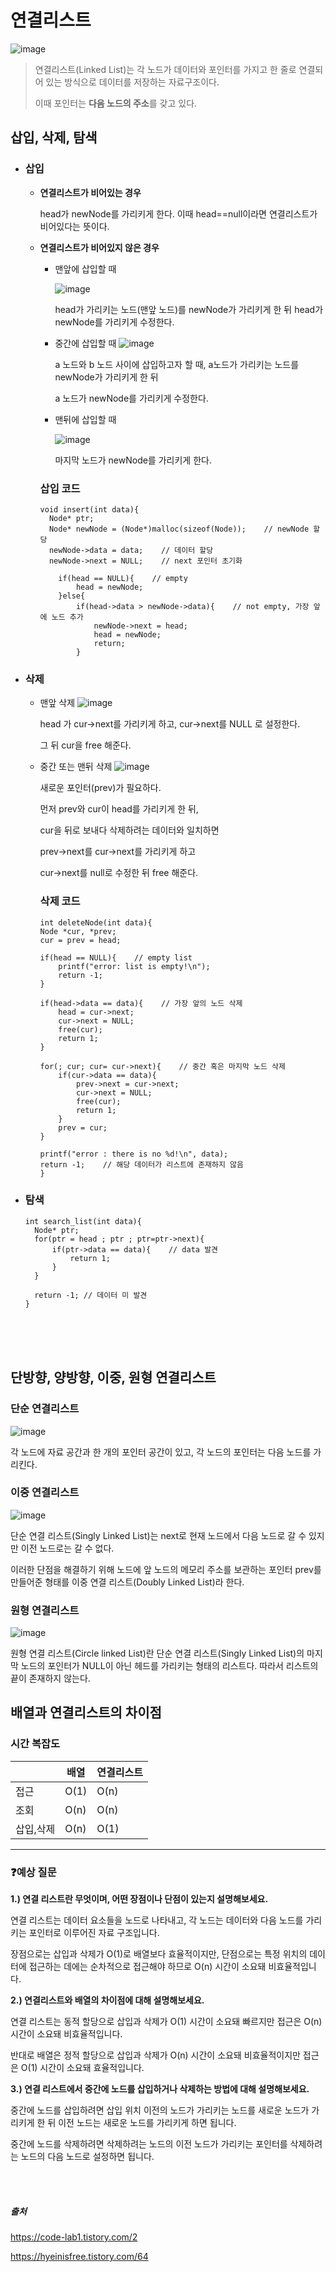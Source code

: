 # 연결리스트

![image](https://github.com/dlrkdus/CS_STUDY/assets/99721126/fd165359-a1aa-4ebc-a7da-48c05212436d)

>연결리스트(Linked List)는 각 노드가 데이터와 포인터를 가지고 한 줄로 연결되어 있는 방식으로 데이터를 저장하는 자료구조이다.
>
>이때 포인터는 **다음 노드의 주소**를 갖고 있다.


## 삽입, 삭제, 탐색
- ### 삽입
  - **연결리스트가 비어있는 경우**
    
    
      head가 newNode를 가리키게 한다. 이때 head==null이라면 연결리스트가 비어있다는 뜻이다. 
  - **연결리스트가 비어있지 않은 경우**
 
      - 맨앞에 삽입할 때
        
        ![image](https://github.com/dlrkdus/CS_STUDY/assets/99721126/34f255ef-8cb4-423f-aaa4-3389dc1705ea)
        
          head가 가리키는 노드(맨앞 노드)를 newNode가 가리키게 한 뒤 head가 newNode를 가리키게 수정한다.
      - 중간에 삽입할 때
        ![image](https://github.com/dlrkdus/CS_STUDY/assets/99721126/a96bc0c6-782d-455b-ad97-a12c39652399)
      
          a 노드와 b 노드 사이에 삽입하고자 할 때, a노드가 가리키는 노드를 newNode가 가리키게 한 뒤
        
          a 노드가 newNode를 가리키게 수정한다.

      - 맨뒤에 삽입할 때
   
        ![image](https://github.com/dlrkdus/CS_STUDY/assets/99721126/930f20ef-9c7b-46c6-b680-4e0ef87a36b3)

        마지막 노드가 newNode를 가리키게 한다.
 
       ### 삽입 코드 ###

        void insert(int data){
          Node* ptr;
          Node* newNode = (Node*)malloc(sizeof(Node));    // newNode 할당 
          newNode->data = data;    // 데이터 할당 
          newNode->next = NULL;    // next 포인터 초기화

            if(head == NULL){    // empty
                head = newNode;
            }else{
                if(head->data > newNode->data){    // not empty, 가장 앞에 노드 추가 
                    newNode->next = head;
                    head = newNode;
                    return;
                }

- ### 삭제
  - 맨앞 삭제
    ![image](https://github.com/dlrkdus/CS_STUDY/assets/99721126/c80fb6a1-f5fc-406a-81dc-7a952181d65f)

    head 가 cur->next를 가리키게 하고, cur->next를 NULL 로 설정한다.

    그 뒤 cur을 free 해준다.

  - 중간 또는 맨뒤 삭제
    ![image](https://github.com/dlrkdus/CS_STUDY/assets/99721126/855b25cd-359e-4e68-a920-a3fc23122f0a)

    새로운 포인터(prev)가 필요하다.

    먼저 prev와 cur이 head를 가리키게 한 뒤,

    cur을 뒤로 보내다 삭제하려는 데이터와 일치하면

    prev->next를 cur->next를 가리키게 하고

    cur->next를 null로 수정한 뒤 free 해준다.
 
    ### 삭제 코드 ###
    ```
    int deleteNode(int data){
    Node *cur, *prev;
    cur = prev = head;
    
    if(head == NULL){    // empty list 
        printf("error: list is empty!\n");
        return -1;
    }        
    
    if(head->data == data){    // 가장 앞의 노드 삭제
        head = cur->next;
        cur->next = NULL;
        free(cur);
        return 1;
    }
    
    for(; cur; cur= cur->next){    // 중간 혹은 마지막 노드 삭제
        if(cur->data == data){
            prev->next = cur->next;
            cur->next = NULL;
            free(cur);
            return 1;
        }
        prev = cur;
    }
    
    printf("error : there is no %d!\n", data);
    return -1;    // 해당 데이터가 리스트에 존재하지 않음 
    }

- ### 탐색
  ```
  int search_list(int data){
    Node* ptr;
    for(ptr = head ; ptr ; ptr=ptr->next){
        if(ptr->data == data){    // data 발견  
            return 1;
        }
    }
    
    return -1; // 데이터 미 발견 
  }
<br><br><br>
## 단방향, 양방향, 이중, 원형 연결리스트

### 단순 연결리스트

![image](https://github.com/dlrkdus/CS_STUDY/assets/99721126/73bf8569-a767-4b53-83f8-1d8b5028706f)

각 노드에 자료 공간과 한 개의 포인터 공간이 있고, 각 노드의 포인터는 다음 노드를 가리킨다.

### 이중 연결리스트

![image](https://github.com/dlrkdus/CS_STUDY/assets/99721126/4b5f3c04-8408-4b9e-9181-213185d34260)

단순 연결 리스트(Singly Linked List)는 next로 현재 노드에서 다음 노드로 갈 수 있지만 이전 노드로는 갈 수 없다. 

이러한 단점을 해결하기 위해 노드에 앞 노드의 메모리 주소를 보관하는 포인터 prev를 만들어준 형태를 이중 연결 리스트(Doubly Linked List)라 한다.

### 원형 연결리스트

![image](https://github.com/dlrkdus/CS_STUDY/assets/99721126/bf4fd7ac-c457-4a4c-8170-46fe113d2059)

원형 연결 리스트(Circle linked List)란 단순 연결 리스트(Singly Linked List)의 마지막 노드의 포인터가 NULL이 아닌 헤드를 가리키는 형태의 리스트다. 따라서 리스트의 끝이 존재하지 않는다.

## 배열과 연결리스트의 차이점

### 시간 복잡도

||배열|연결리스트|
|------|---|---|
|접근|O(1)|O(n)|
|조회|O(n)|O(n)|
|삽입,삭제|O(n)|O(1)|

<hr>

### ❓예상 질문

**1.) 연결 리스트란 무엇이며, 어떤 장점이나 단점이 있는지 설명해보세요.**

연결 리스트는 데이터 요소들을 노드로 나타내고, 각 노드는 데이터와 다음 노드를 가리키는 포인터로 이루어진 자료 구조입니다. 

장점으로는 삽입과 삭제가 O(1)로 배열보다 효율적이지만, 단점으로는 특정 위치의 데이터에 접근하는 데에는 순차적으로 접근해야 하므로 O(n) 시간이 소요돼 비효율적입니다.

**2.) 연결리스트와 배열의 차이점에 대해 설명해보세요.**

연결 리스트는 동적 할당으로 삽입과 삭제가 O(1) 시간이 소요돼 빠르지만 접근은 O(n) 시간이 소요돼 비효율적입니다.

반대로 배열은 정적 할당으로 삽입과 삭제가 O(n) 시간이 소요돼 비효율적이지만 접근은 O(1) 시간이 소요돼 효율적입니다.

**3.) 연결 리스트에서 중간에 노드를 삽입하거나 삭제하는 방법에 대해 설명해보세요.**

중간에 노드를 삽입하려면 삽입 위치 이전의 노드가 가리키는 노드를 새로운 노드가 가리키게 한 뒤 이전 노드는 새로운 노드를 가리키게 하면 됩니다.

중간에 노드를 삭제하려면 삭제하려는 노드의 이전 노드가 가리키는 포인터를 삭제하려는 노드의 다음 노드로 설정하면 됩니다.

<br><br>

##### 출처
https://code-lab1.tistory.com/2 

https://hyeinisfree.tistory.com/64


